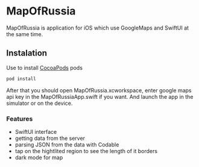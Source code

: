 # MapOfRussia

MapOfRussia is application for iOS which use GoogleMaps and SwiftUI at the same time.

## Instalation

Use to install [CocoaPods](https://guides.cocoapods.org/using/getting-started.html) pods

```bash
pod install
```

After that you should open MapOfRussia.xcworkspace, enter google maps api key in the MapOfRussiaApp.swift if you want.
And launch the app in the simulator or on the device.


### Features

- SwiftUI interface
- getting data from the server
- parsing JSON from the data with Codable
- tap on the hightlited region to see the length of it borders
- dark mode for map
